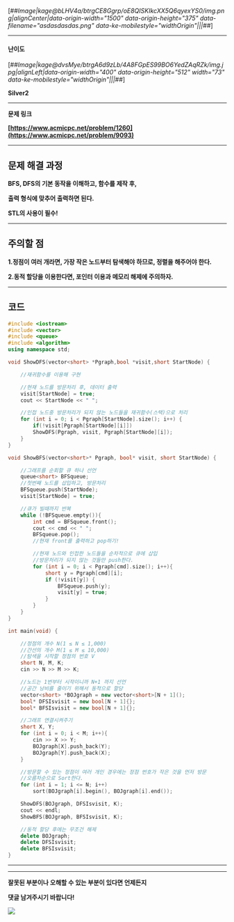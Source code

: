 [##_Image|kage@bLHV4a/btrgCE8Ggrp/oE8QISKIkcXX5Q6qyexYS0/img.png|alignCenter|data-origin-width="1500" data-origin-height="375" data-filename="asdasdasdas.png" data-ke-mobilestyle="widthOrigin"|||_##]

---

#### **난이도**

[##_Image|kage@dvsMye/btrgA6d9zLb/4A8FGpES99BO6YedZAqRZk/img.jpg|alignLeft|data-origin-width="400" data-origin-height="512" width="73" data-ke-mobilestyle="widthOrigin"|||_##]

**Silver2**

---

**문제 링크**

**[https://www.acmicpc.net/problem/1260](https://www.acmicpc.net/problem/9093)**

---

## **문제 해결 과정**

**BFS, DFS의 기본 동작을 이해하고, 함수를 제작 후,**

**출력 형식에 맞추어 출력하면 된다.**

**STL의 사용이 필수!**

---

## **주의할 점**

**1.정점이 여러 개라면, 가장 작은 노드부터 탐색해야 하므로, 정렬을 해주어야 한다.**

**2.동적 할당을 이용한다면, 포인터 이용과 메모리 해제에 주의하자.**

---

## **코드**

```cpp
#include <iostream>
#include <vector>
#include <queue>
#include <algorithm>
using namespace std;

void ShowDFS(vector<short> *Pgraph,bool *visit,short StartNode) {

	//재귀함수를 이용해 구현 

	//현재 노드를 방문처리 후, 데이터 출력
	visit[StartNode] = true;
	cout << StartNode << " ";

	//인접 노드중 방문처리가 되지 않는 노드들을 재귀함수(스택)으로 처리
	for (int i = 0; i < Pgraph[StartNode].size(); i++) {
		if(!visit[Pgraph[StartNode][i]])
		ShowDFS(Pgraph, visit, Pgraph[StartNode][i]);
	}
}

void ShowBFS(vector<short>* Pgraph, bool* visit, short StartNode) {

	//그래프를 순회할 큐 하나 선언
	queue<short> BFSqueue;
	//첫번째 노드를 삽입하고, 방문처리
	BFSqueue.push(StartNode);
	visit[StartNode] = true;

	//큐가 빌때까지 반복
	while (!BFSqueue.empty()){
		int cmd = BFSqueue.front();
		cout << cmd << " ";
		BFSqueue.pop();
		//현재 front를 출력하고 pop하기!

		//현재 노드와 인접한 노드들을 순차적으로 큐에 삽입
		//방문처리가 되지 않는 것들만 push한다.
		for (int i = 0; i < Pgraph[cmd].size(); i++){
			short y = Pgraph[cmd][i];
			if (!visit[y]) {
				BFSqueue.push(y);
				visit[y] = true;
			}
		}
	}
}

int main(void) {

	//정점의 개수 N(1 ≤ N ≤ 1,000)
	//간선의 개수 M(1 ≤ M ≤ 10,000)
	//탐색을 시작할 정점의 번호 V
	short N, M, K;
	cin >> N >> M >> K;

	//노드는 1번부터 시작이니까 N+1 까지 선언
	//공간 낭비를 줄이기 위해서 동적으로 할당
	vector<short> *BOJgraph = new vector<short>[N + 1]();
	bool* DFSIsvisit = new bool[N + 1]{};
	bool* BFSIsvisit = new bool[N + 1]{};

	//그래프 연결시켜주기
	short X, Y;
	for (int i = 0; i < M; i++){
		cin >> X >> Y;
		BOJgraph[X].push_back(Y);
		BOJgraph[Y].push_back(X);
	}

	//방문할 수 있는 정점이 여러 개인 경우에는 정점 번호가 작은 것을 먼저 방문
	//오름차순으로 Sort한다.
	for (int i = 1; i <= N; i++)
		sort(BOJgraph[i].begin(), BOJgraph[i].end());

	ShowDFS(BOJgraph, DFSIsvisit, K);
	cout << endl;
	ShowBFS(BOJgraph, BFSIsvisit, K);

	//동적 할당 후에는 무조건 해제
	delete BOJgraph;
	delete DFSIsvisit;
	delete BFSIsvisit;
}
```

---

---

**잘못된 부분이나 오해할 수 있는 부분이 있다면 언제든지** 

**댓글 남겨주시기 바랍니다!**

![](https://t1.daumcdn.net/keditor/emoticon/niniz/large/006.gif)